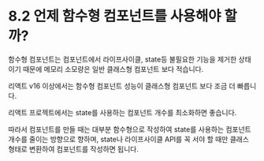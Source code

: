 # 8.2 언제 함수형 컴포넌트를 사용해야 할까?

함수형 컴포넌트는 컴포넌트에서 라이프사이클, state등 불필요한 기능을 제거한 상태이기 때문에 메모리 소모량은 일반 클래스형 컴포넌트 보다 적습니다.

리액트 v16 이상에서는 함수형 컴포넌트 성능이 클래스형 컴포넌트 보다 조금 더 빠릅니다.

리액트 프로젝트에서는 state를 사용하는 컴포넌트 개수를 최소화하면 좋습니다.

따라서 컴포넌트를 만들 때는 대부분 함수형으로 작성하여 state를 사용하는 컴포넌트 개수를 줄이는 방향으로 향하며, state나 라이프사이클 API를 꼭 서야 할 때만 클래스 형태로 변환하여 컴포넌트를 작성하면 됩니다.

